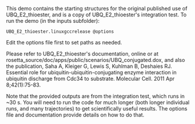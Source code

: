 This demo contains the starting structures for the original published use of UBQ_E2_thioester, and is a copy of UBQ_E2_thioester's integration test.  To run the demo (in the inputs subfolder):

    UBQ_E2_thioester.linuxgccrelease @options

Edit the options file first to set paths as needed.

Please refer to UBQ_E2_thioester's documentation, online or at rosetta_source/doc/apps/public/scenarios/UBQ_conjugated.dox, and also the publication, Saha A, Kleiger G, Lewis S, Kuhlman B, Deshaies RJ. Essential role for ubiquitin-ubiquitin-conjugating enzyme interaction in ubiquitin discharge from Cdc34 to substrate. Molecular Cell. 2011 Apr 8;42(1):75-83.

Note that the provided outputs are from the integration test, which runs in ~30 s.  You will need to run the code for much longer (both longer individual runs, and many trajectories) to get scientifically useful results.  The options file and documentation provide details on how to do that.
